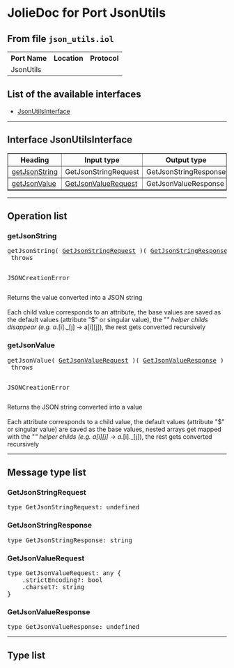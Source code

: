 <html>
<head></head><body>
<h1>JolieDoc for Port JsonUtils</h1>
<h2>From file <code>json_utils.iol
</code></h2>
<table>
<tr>
<th>Port Name</th>
<th>Location</th>
<th>Protocol</th>
</tr>
<tr>
<td>JsonUtils</td>
<td></td>
<td></td>
</tr>
</table>
<h2>List of the available interfaces</h2>
<ul>
<li><a href="#JsonUtilsInterface">JsonUtilsInterface </a>
</ul>
<hr>
<h2 id=JsonUtilsInterface>Interface JsonUtilsInterface</h2>
<a name="JsonUtilsInterface"></a>
<table border="1">
<tr>
<th>Heading</th>
<th>Input type</th>
<th>Output type</th>
<th>Faults</th>
</tr>
<tr>
<td><a href="#getJsonString">getJsonString</a></td>
<td>GetJsonStringRequest<br /></td>
<td>GetJsonStringResponse<br /></td>
<td>
JSONCreationError,&nbsp;<br>
</td>
</tr>
<tr>
<td><a href="#getJsonValue">getJsonValue</a></td>
<td><a href="#GetJsonValueRequest">GetJsonValueRequest</a><br /></td>
<td>GetJsonValueResponse<br /></td>
<td>
JSONCreationError,&nbsp;<br>
</td>
</tr>
</table>
<hr>
<h2>Operation list</h2>
<div class="operation-title"><a name="getJsonString"></a><h3 id="getJsonString">getJsonString</h3></div>
<pre>getJsonString( <a href="#GetJsonStringRequest">GetJsonStringRequest</a> )( <a href="#GetJsonStringResponse">GetJsonStringResponse</a> )
 throws

				
JSONCreationError
</pre>
<span class="opdoc"><p>Returns the value converted into a JSON string<br>	 <br>	  Each child value corresponds to an attribute, the base values are saved as the default values (attribute "$" or singular value), the "_" helper childs disappear (e.g. a._[i]._[j] -> a[i][j]), the rest gets converted recursively</p></span>
<div class="operation-title"><a name="getJsonValue"></a><h3 id="getJsonValue">getJsonValue</h3></div>
<pre>getJsonValue( <a href="#GetJsonValueRequest">GetJsonValueRequest</a> )( <a href="#GetJsonValueResponse">GetJsonValueResponse</a> )
 throws

				
JSONCreationError
</pre>
<span class="opdoc"><p>Returns the JSON string converted into a value<br>	 <br>	  Each attribute corresponds to a child value, the default values (attribute "$" or singular value) are saved as the base values, nested arrays get mapped with the "_" helper childs (e.g. a[i][j] -> a._[i]._[j]), the rest gets converted recursively</p></span>
<hr>
<h2>Message type list</h2>
<a name="GetJsonStringRequest"></a><h3 id="GetJsonStringRequest">GetJsonStringRequest</h3>
<pre lang="jolie">type GetJsonStringRequest: undefined</pre>
<a name="GetJsonStringResponse"></a><h3 id="GetJsonStringResponse">GetJsonStringResponse</h3>
<pre lang="jolie">type GetJsonStringResponse: string</pre>
<a name="GetJsonValueRequest"></a><h3 id="GetJsonValueRequest">GetJsonValueRequest</h3>
<pre lang="jolie">type GetJsonValueRequest: any { 
    .strictEncoding?: bool
    .charset?: string
}</pre>
<a name="GetJsonValueResponse"></a><h3 id="GetJsonValueResponse">GetJsonValueResponse</h3>
<pre lang="jolie">type GetJsonValueResponse: undefined</pre>
<hr>
<h2>Type list</h2>
</body>
</html>
